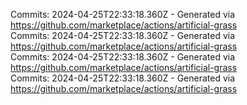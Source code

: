 Commits: 2024-04-25T22:33:18.360Z - Generated via https://github.com/marketplace/actions/artificial-grass
<br>
Commits: 2024-04-25T22:33:18.360Z - Generated via https://github.com/marketplace/actions/artificial-grass
<br>
Commits: 2024-04-25T22:33:18.360Z - Generated via https://github.com/marketplace/actions/artificial-grass
<br>
Commits: 2024-04-25T22:33:18.360Z - Generated via https://github.com/marketplace/actions/artificial-grass
<br>
